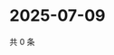 # 2025-07-09

共 0 条

<!-- BEGIN ZHIHUQUESTIONS -->
<!-- 最后更新时间 Wed Jul 09 2025 07:11:29 GMT+0800 (China Standard Time) -->

<!-- END ZHIHUQUESTIONS -->
